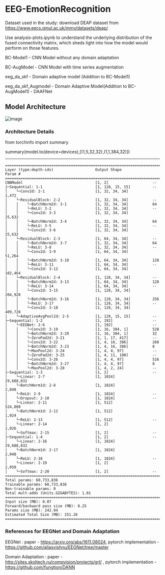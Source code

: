 # EEG-EmotionRecognition
Dataset used in the study: download DEAP dataset from https://www.eecs.qmul.ac.uk/mmv/datasets/deap/.

Use analysis-plots.ipynb to understand the underlying distribution of the fused connectivity matrix, which sheds light into how the model would perform on those features.

BC-Model1 - CNN Model without any domain adaptation


BC-AugModel - CNN Model with time series augmentation


eeg_da_skf - Domain adaptive model (Addition to BC-Model1)


eeg_da_skf_Augmodel - Domain Adaptive Model(Addition to BC-AugModel1) - DAAFNet

## **Model Architecture**
![image](https://github.com/Mythili98/EEG-EmotionRecognition-DA-AFNet/assets/36411676/fab242c1-170a-405e-abad-bfcc1d943ec6)

### Architecture Details
from torchinfo import summary

summary(model.to(device=devices),[(1,5,32,32),(1,1,384,32)])

___________________________________________________________________________
```plaintext
==========================================================================================
Layer (type:depth-idx)                   Output Shape              Param #
==========================================================================================
CNNModel                                 [1, 2]                    --
├─Sequential: 1-1                        [1, 128, 15, 15]          --
│    └─Conv2d: 2-1                       [1, 32, 34, 34]           1,472
│    └─ResidualBlock: 2-2                [1, 32, 34, 34]           --
│    │    └─BatchNorm2d: 3-1             [1, 32, 34, 34]           64
│    │    └─ReLU: 3-2                    [1, 32, 34, 34]           --
│    │    └─Conv2d: 3-3                  [1, 32, 34, 34]           25,632
│    │    └─BatchNorm2d: 3-4             [1, 32, 34, 34]           64
│    │    └─ReLU: 3-5                    [1, 32, 34, 34]           --
│    │    └─Conv2d: 3-6                  [1, 32, 34, 34]           25,632
│    └─ResidualBlock: 2-3                [1, 64, 34, 34]           --
│    │    └─BatchNorm2d: 3-7             [1, 32, 34, 34]           64
│    │    └─ReLU: 3-8                    [1, 32, 34, 34]           --
│    │    └─Conv2d: 3-9                  [1, 64, 34, 34]           51,264
│    │    └─BatchNorm2d: 3-10            [1, 64, 34, 34]           128
│    │    └─ReLU: 3-11                   [1, 64, 34, 34]           --
│    │    └─Conv2d: 3-12                 [1, 64, 34, 34]           102,464
│    └─ResidualBlock: 2-4                [1, 128, 34, 34]          --
│    │    └─BatchNorm2d: 3-13            [1, 64, 34, 34]           128
│    │    └─ReLU: 3-14                   [1, 64, 34, 34]           --
│    │    └─Conv2d: 3-15                 [1, 128, 34, 34]          204,928
│    │    └─BatchNorm2d: 3-16            [1, 128, 34, 34]          256
│    │    └─ReLU: 3-17                   [1, 128, 34, 34]          --
│    │    └─Conv2d: 3-18                 [1, 128, 34, 34]          409,728
│    └─AdaptiveAvgPool2d: 2-5            [1, 128, 15, 15]          --
├─Sequential: 1-2                        [1, 192]                  --
│    └─EEGNet: 2-6                       [1, 192]                  --
│    │    └─Conv2d: 3-19                 [1, 16, 384, 1]           528
│    │    └─BatchNorm2d: 3-20            [1, 16, 384, 1]           32
│    │    └─ZeroPad2d: 3-21              [1, 1, 17, 417]           --
│    │    └─Conv2d: 3-22                 [1, 4, 16, 386]           260
│    │    └─BatchNorm2d: 3-23            [1, 4, 16, 386]           8
│    │    └─MaxPool2d: 3-24              [1, 4, 4, 97]             --
│    │    └─ZeroPad2d: 3-25              [1, 4, 11, 100]           --
│    │    └─Conv2d: 3-26                 [1, 4, 4, 97]             516
│    │    └─BatchNorm2d: 3-27            [1, 4, 4, 97]             8
│    │    └─MaxPool2d: 3-28              [1, 4, 2, 24]             --
├─Sequential: 1-3                        [1, 2]                    --
│    └─Linear: 2-7                       [1, 1024]                 29,688,832
│    └─BatchNorm1d: 2-8                  [1, 1024]                 2,048
│    └─ReLU: 2-9                         [1, 1024]                 --
│    └─Dropout: 2-10                     [1, 1024]                 --
│    └─Linear: 2-11                      [1, 512]                  524,800
│    └─BatchNorm1d: 2-12                 [1, 512]                  1,024
│    └─ReLU: 2-13                        [1, 512]                  --
│    └─Linear: 2-14                      [1, 2]                    1,026
│    └─Softmax: 2-15                     [1, 2]                    --
├─Sequential: 1-4                        [1, 2]                    --
│    └─Linear: 2-16                      [1, 1024]                 29,688,832
│    └─BatchNorm1d: 2-17                 [1, 1024]                 2,048
│    └─ReLU: 2-18                        [1, 1024]                 --
│    └─Linear: 2-19                      [1, 2]                    2,050
│    └─Softmax: 2-20                     [1, 2]                    --
==========================================================================================
Total params: 60,733,836
Trainable params: 60,733,836
Non-trainable params: 0
Total mult-adds (Units.GIGABYTES): 1.01
==========================================================================================
Input size (MB): 0.07
Forward/backward pass size (MB): 8.25
Params size (MB): 242.94
Estimated Total Size (MB): 251.26
==========================================================================================
```

### References for EEGNet and Domain Adaptation
EEGNet : paper - https://arxiv.org/abs/1611.08024, pytorch implementation - https://github.com/aliasvishnu/EEGNet/tree/master

Domain Adaptation : paper - http://sites.skoltech.ru/compvision/projects/grl/ , pytorch implementation - https://github.com/fungtion/DANN

